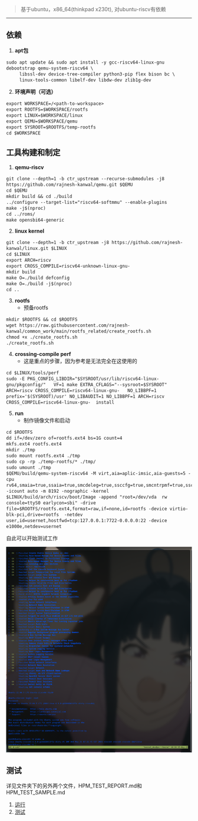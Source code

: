 >  基于ubuntu，x86_64(thinkpad x230t), 对ubuntu-riscv有依赖
>
>  



---

## 依赖

1. **apt包**

```
sudo apt update && sudo apt install -y gcc-riscv64-linux-gnu debootstrap qemu-system-riscv64 \
     libssl-dev device-tree-compiler python3-pip flex bison bc \
     linux-tools-common libelf-dev libdw-dev zlib1g-dev
```


2. **环境声明（可选）**

```
export WORKSPACE=/<path-to-workspace>
export ROOTFS=$WORKSPACE/rootfs
export LINUX=$WORKSPACE/linux
export QEMU=$WORKSPACE/qemu
export SYSROOT=$ROOTFS/temp-rootfs
cd $WORKSPACE
```



## 工具构建和制定

1. **qemu-riscv**

```
git clone --depth=1 -b ctr_upstream --recurse-submodules -j8 https://github.com/rajnesh-kanwal/qemu.git $QEMU
cd $QEMU
mkdir build && cd ./build
../configure --target-list="riscv64-softmmu" --enable-plugins
make -j$(nproc)
cd ../roms/
make opensbi64-generic
```

2. **linux kernel**


```
git clone --depth=1 -b ctr_upstream -j8 https://github.com/rajnesh-kanwal/linux.git $LINUX
cd $LINUX
export ARCH=riscv
export CROSS_COMPILE=riscv64-unknown-linux-gnu-
mkdir build
make O=./build defconfig
make O=./build -j$(nproc)
cd ..
```

3. **rootfs**
   - 预备rootfs

```
mkdir $ROOTFS && cd $ROOTFS
wget https://raw.githubusercontent.com/rajnesh-kanwal/common_work/main/rootfs_related/create_rootfs.sh
chmod +x ./create_rootfs.sh
./create_rootfs.sh

```

4. **crossing-compile perf**
   - 这是重点的步骤，因为参考是无法完全在这使用的

```
cd $LINUX/tools/perf
sudo -E PKG_CONFIG_LIBDIR="$SYSROOT/usr/lib/riscv64-linux-gnu/pkgconfig/"   VF=1 make EXTRA_CFLAGS="--sysroot=$SYSROOT"   ARCH=riscv CROSS_COMPILE=riscv64-linux-gnu-   NO_LIBBPF=1 prefix='$(SYSROOT)/usr' NO_LIBAUDIT=1 NO_LIBBPF=1 ARCH=riscv CROSS_COMPILE=riscv64-linux-gnu-  install
```

5. **run**
   - 制作镜像文件和启动


```
cd $ROOTFS
dd if=/dev/zero of=rootfs.ext4 bs=1G count=4
mkfs.ext4 rootfs.ext4
mkdir ./tmp
sudo mount rootfs.ext4 ./tmp
sudo cp -rp ./temp-rootfs/* ./tmp/
sudo umount ./tmp
$QEMU/build/qemu-system-riscv64 -M virt,aia=aplic-imsic,aia-guests=5 -cpu rv64,smaia=true,ssaia=true,smcdeleg=true,ssccfg=true,smcntrpmf=true,sscofpmf=true,sscsrind=true,smcsrind=true,smctr=true,ssctr=true  -icount auto -m 8192 -nographic -kernel $LINUX/build/arch/riscv/boot/Image -append "root=/dev/vda  rw console=ttyS0 earlycon=sbi" -drive file=$ROOTFS/rootfs.ext4,format=raw,if=none,id=rootfs -device virtio-blk-pci,drive=rootfs  -netdev user,id=usernet,hostfwd=tcp:127.0.0.1:7722-0.0.0.0:22 -device e1000e,netdev=usernet
```

自此可以开始测试工作

![](../images/1.png)

## 测试
详见文件夹下的另外两个文件，HPM_TEST_REPORT.md和HPM_TEST_SAMPLE.md
1. [运行](./HPM_TEST_REPORT.md)
2. [测试](./HPM_TEST_SAMPLE.md)

